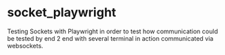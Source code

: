 # socket_playwright
Testing Sockets with Playwright in order to test how communication could be tested by end 2 end with several terminal in action communicated via websockets.
